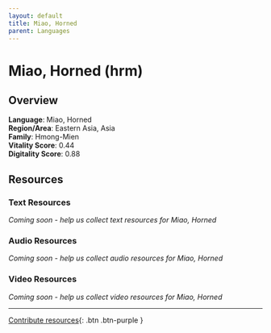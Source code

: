 ```yaml
---
layout: default
title: Miao, Horned
parent: Languages
---
```


# Miao, Horned (hrm)

## Overview

**Language**: Miao, Horned  
**Region/Area**: Eastern Asia, Asia  
**Family**: Hmong-Mien  
**Vitality Score**: 0.44  
**Digitality Score**: 0.88  

## Resources

### Text Resources
*Coming soon - help us collect text resources for Miao, Horned*

### Audio Resources
*Coming soon - help us collect audio resources for Miao, Horned*

### Video Resources
*Coming soon - help us collect video resources for Miao, Horned*

---

[Contribute resources](https://fairtrain.github.io/){: .btn .btn-purple }
